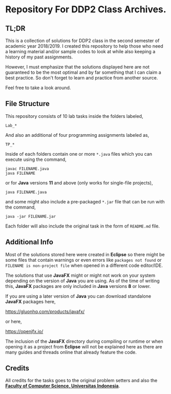 # Repository For DDP2 Class Archives.

## TL;DR
This is a collection of solutions for DDP2 class in the second semester of academic year 2018/2019. I created this repository to help those who need a learning material and/or sample codes to look at while also keeping a history of my past assignments.

However, I must emphasize that the solutions displayed here are not guaranteed to be the most optimal and by far something that I can claim a best practice. So don't forget to learn and practice from another source.

Feel free to take a look around.

## File Structure
This repository consists of 10 lab tasks inside the folders labeled,

```Lab_*```


And also an additional of four programming assignments labeled as,

```TP_*```

Inside of each folders contain one or more ```*.java``` files which you can execute using the command,

```
javac FILENAME.java
java FILENAME
```

or for **Java** versions **11** and above (only works for single-file projects),

```
java FILENAME.java
```

and some might also include a pre-packaged ```*.jar``` file that can be run with the command,

```
java -jar FILENAME.jar
```

Each folder will also include the original task in the form of ```README.md``` file.

## Additional Info
Most of the solutions stored here were created in **Eclipse** so there might be some files that contain warnings or even errors like ```packages not found``` or ```FILENAME is non-project file``` when opened in a different code editor/IDE.

The solutions that use **JavaFX** might or might not work on your system depending on the version of **Java** you are using. As of the time of writing this, **JavaFX** packages are only included in **Java** versions **8** or lower.

If you are using a later version of **Java** you can download standalone **JavaFX** packages here,

https://gluonhq.com/products/javafx/

or here,

https://openjfx.io/

The inclusion of the **JavaFX** directory during compiling or runtime or when opening it as a project from **Eclipse** will not be explained here as there are many guides and threads online that already feature the code.

## Credits
All credits for the tasks goes to the original problem setters and also the [**Faculty of Computer Science, Universitas Indonesia**](https://www.cs.ui.ac.id/?lang=en).
